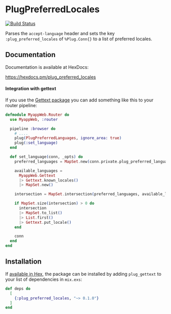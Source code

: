 # PlugPreferredLocales

[![Build Status](https://travis-ci.org/labtwentyfive/plug_preferred_locales.svg?branch=master)](https://travis-ci.org/labtwentyfive/plug_preferred_locales)

Parses the `accept-language` header and sets the key
`:plug_preferred_locales` of `%Plug.Conn{}` to a list of preferred locales.

## Documentation

Documentation is available at HexDocs:

https://hexdocs.pm/plug_preferred_locales

#### Integration with gettext

If you use the [Gettext package](https://hex.pm/packages/gettext) you can add
something like this to your router pipeline:

```Elixir
defmodule MyappWeb.Router do
  use MyappWeb, :router

  pipeline :browser do
    # ....
    plug(PlugPreferredLanguages, ignore_area: true)
    plug(:set_language)
  end

  def set_language(conn, _opts) do
    preferred_languages = MapSet.new(conn.private.plug_preferred_languages)

    available_languages =
      MyappWeb.Gettext
      |> Gettext.known_locales()
      |> MapSet.new()

    intersection = MapSet.intersection(preferred_languages, available_languages)

    if MapSet.size(intersection) > 0 do
      intersection
      |> MapSet.to_list()
      |> List.first()
      |> Gettext.put_locale()
    end

    conn
  end
end
```

## Installation

If [available in Hex](https://hex.pm/docs/publish), the package can be installed
by adding `plug_gettext` to your list of dependencies in `mix.exs`:

```elixir
def deps do
  [
    {:plug_preferred_locales, "~> 0.1.0"}
  ]
end
```
